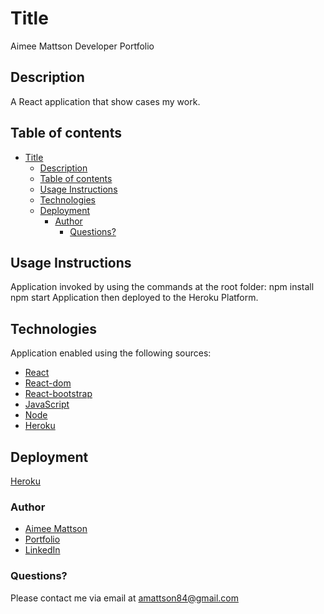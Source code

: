 # Title

Aimee Mattson Developer Portfolio

## Description

A React application that show cases my work.

## Table of contents

- [Title](#title)
  - [Description](#description)
  - [Table of contents](#table-of-contents)
  - [Usage Instructions](#usage-instructions)
  - [Technologies](#technologies)
  - [Deployment](#deployment)
    - [Author](#author)
      - [Questions?](#questions)

## Usage Instructions

Application invoked by using the commands at the root folder:
npm install
npm start
Application then deployed to the Heroku Platform.

## Technologies

Application enabled using the following sources:

- [React](https://www.npmjs.com/package/create-react-app)
- [React-dom](https://www.npmjs.com/package/react-dom)
- [React-bootstrap](https://www.npmjs.com/package/react-bootstrap)
- [JavaScript](https://www.javascript.com/)
- [Node](https://www.npmjs.com/package/node)
- [Heroku](https://www.heroku.com)

## Deployment

[Heroku](https://aimeemattsonportfolio.herokuapp.com/)

### Author

- [Aimee Mattson](https://github.com/jinxdoll/aimeemattsonPortfolio)
- [Portfolio](https://github.com/jinxdoll/aimeemattsonPortfolio)
- [LinkedIn](https://www.linkedin.com/in/aimee-mattson)

### Questions?

Please contact me via email at amattson84@gmail.com
